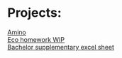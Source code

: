 # Projects:

[Amino](https://peter_hunyadi.github.io/amino) <br>
[Eco homework WIP](https://peter_hunyadi.github.io/TSM_hw2.html) <br>
[Bachelor supplementary excel sheet](https://peter_hunyadi.github.io/my_supp_table.xlsx)
